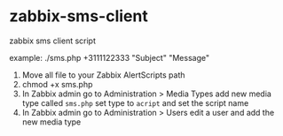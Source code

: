 zabbix-sms-client
=================

zabbix sms client script

example:
./sms.php +3111122333 "Subject" "Message"


1. Move all file to your Zabbix AlertScripts path
2. chmod +x sms.php
3. In Zabbix admin go to Administration > Media Types add new media type called `sms.php` set type to `acript` and set the script name
4. In Zabbix admin go to Administration > Users edit a user and add the new media type
